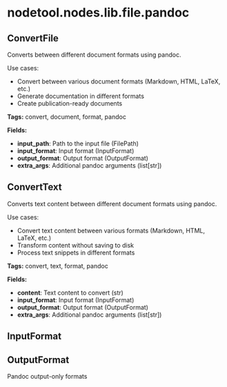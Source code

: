 # nodetool.nodes.lib.file.pandoc

## ConvertFile

Converts between different document formats using pandoc.

Use cases:
- Convert between various document formats (Markdown, HTML, LaTeX, etc.)
- Generate documentation in different formats
- Create publication-ready documents

**Tags:** convert, document, format, pandoc

**Fields:**
- **input_path**: Path to the input file (FilePath)
- **input_format**: Input format (InputFormat)
- **output_format**: Output format (OutputFormat)
- **extra_args**: Additional pandoc arguments (list[str])


## ConvertText

Converts text content between different document formats using pandoc.

Use cases:
- Convert text content between various formats (Markdown, HTML, LaTeX, etc.)
- Transform content without saving to disk
- Process text snippets in different formats

**Tags:** convert, text, format, pandoc

**Fields:**
- **content**: Text content to convert (str)
- **input_format**: Input format (InputFormat)
- **output_format**: Output format (OutputFormat)
- **extra_args**: Additional pandoc arguments (list[str])


## InputFormat

## OutputFormat

Pandoc output-only formats

